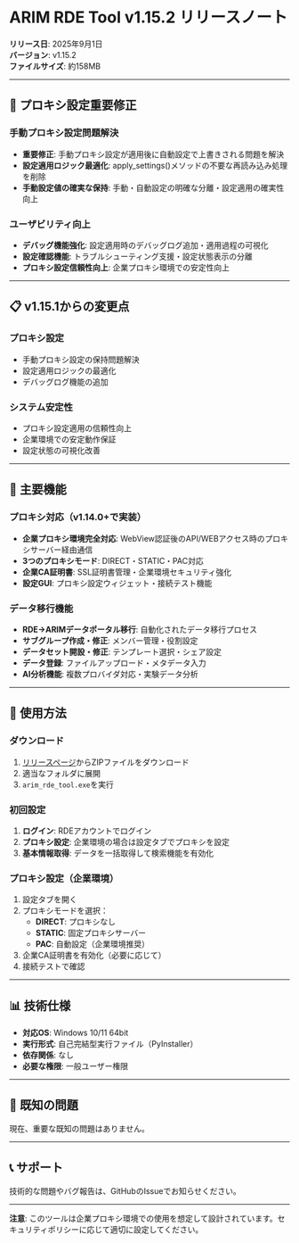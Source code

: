 # ARIM RDE Tool v1.15.2 リリースノート

**リリース日**: 2025年9月1日  
**バージョン**: v1.15.2  
**ファイルサイズ**: 約158MB  

---

## 🔧 プロキシ設定重要修正

### 手動プロキシ設定問題解決
- **重要修正**: 手動プロキシ設定が適用後に自動設定で上書きされる問題を解決
- **設定適用ロジック最適化**: apply_settings()メソッドの不要な再読み込み処理を削除
- **手動設定値の確実な保持**: 手動・自動設定の明確な分離・設定適用の確実性向上

### ユーザビリティ向上
- **デバッグ機能強化**: 設定適用時のデバッグログ追加・適用過程の可視化
- **設定確認機能**: トラブルシューティング支援・設定状態表示の分離
- **プロキシ設定信頼性向上**: 企業プロキシ環境での安定性向上

---

## 📋 v1.15.1からの変更点

### プロキシ設定
- 手動プロキシ設定の保持問題解決
- 設定適用ロジックの最適化
- デバッグログ機能の追加

### システム安定性
- プロキシ設定適用の信頼性向上
- 企業環境での安定動作保証
- 設定状態の可視化改善

---

## 🚀 主要機能

### プロキシ対応（v1.14.0+で実装）
- **企業プロキシ環境完全対応**: WebView認証後のAPI/WEBアクセス時のプロキシサーバー経由通信
- **3つのプロキシモード**: DIRECT・STATIC・PAC対応
- **企業CA証明書**: SSL証明書管理・企業環境セキュリティ強化
- **設定GUI**: プロキシ設定ウィジェット・接続テスト機能

### データ移行機能
- **RDE→ARIMデータポータル移行**: 自動化されたデータ移行プロセス
- **サブグループ作成・修正**: メンバー管理・役割設定
- **データセット開設・修正**: テンプレート選択・シェア設定
- **データ登録**: ファイルアップロード・メタデータ入力
- **AI分析機能**: 複数プロバイダ対応・実験データ分析

---

## 🔧 使用方法

### ダウンロード
1. [リリースページ](https://github.com/MNagasako/misc-rde-tool-public/releases)からZIPファイルをダウンロード
2. 適当なフォルダに展開
3. `arim_rde_tool.exe`を実行

### 初回設定
1. **ログイン**: RDEアカウントでログイン
2. **プロキシ設定**: 企業環境の場合は設定タブでプロキシを設定
3. **基本情報取得**: データを一括取得して検索機能を有効化

### プロキシ設定（企業環境）
1. 設定タブを開く
2. プロキシモードを選択：
   - **DIRECT**: プロキシなし
   - **STATIC**: 固定プロキシサーバー
   - **PAC**: 自動設定（企業環境推奨）
3. 企業CA証明書を有効化（必要に応じて）
4. 接続テストで確認

---

## 📊 技術仕様

- **対応OS**: Windows 10/11 64bit
- **実行形式**: 自己完結型実行ファイル（PyInstaller）
- **依存関係**: なし
- **必要な権限**: 一般ユーザー権限

---

## 🐛 既知の問題

現在、重要な既知の問題はありません。

---

## 📞 サポート

技術的な問題やバグ報告は、GitHubのIssueでお知らせください。

---

**注意**: このツールは企業プロキシ環境での使用を想定して設計されています。セキュリティポリシーに応じて適切に設定してください。
